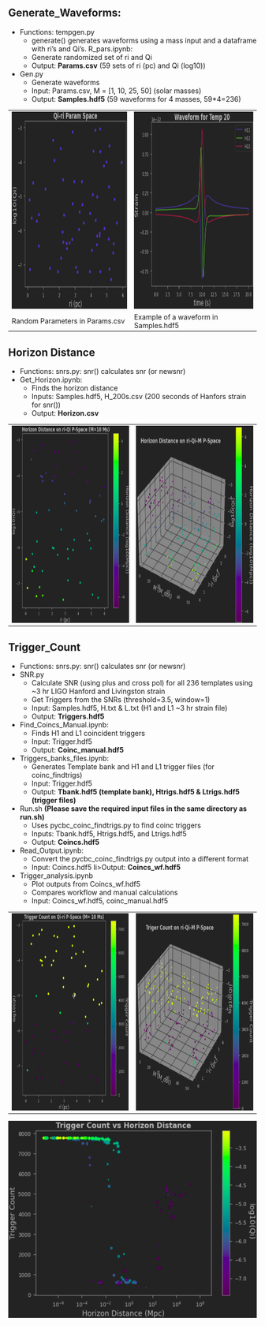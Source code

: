 ## Generate_Waveforms:
<ul>
<li>Functions: tempgen.py
    <ul>
    <li>generate() generates waveforms using a mass input and a dataframe with ri’s and Qi’s.
        R_pars.ipynb:
    <li>Generate randomized set of ri and Qi
    <li>Output: <strong>Params.csv</strong> (59 sets of ri (pc) and Qi (log10))
    </ul>
<li>Gen.py
    <ul>
    <li>Generate waveforms 
    <li>Input: Params.csv, M = [1, 10, 25, 50] (solar masses)
    <li>Output: <strong>Samples.hdf5</strong> (59 waveforms for 4 masses, 59*4=236)
    </ul>
</ul>

<table>
    <tr>
    <td><img src="Important_Plots/Params.png" alt="Random Parameters" style="height: 400px; width:400px;"/></td>
    <td><img src="Important_Plots/Tbank_example.png" alt="Example of a waveform in Samples.hdf5" style="height: 400px;              width:400px;"/></td>
    </tr>
    <tr>
    <td>Random Parameters in Params.csv</td>
    <td>Example of a waveform in Samples.hdf5</td>
    </tr>
</table>

## Horizon Distance
<ul>
<li>Functions: snrs.py: snr() calculates snr (or newsnr)
<li>Get_Horizon.ipynb:
    <ul>
    <li>Finds the horizon distance
    <li>Inputs: Samples.hdf5, H_200s.csv (200 seconds of Hanfors strain for snr())
    <li>Output: <strong>Horizon.csv</strong>
    </ul>
</ul>

<table>
    <tr>
    <td><img src="Important_Plots/Horizon_2D.png" alt="2d Horizon Distance" style="height: 400px; width:400px;"/></td>
    <td><img src="Important_Plots/Horizon_3D.png" alt="3d Horizon Distance" style="height: 400px; width:400px;"/></td>
    </tr>
</table>


## Trigger_Count
<ul>
<li>Functions: snrs.py: snr() calculates snr (or newsnr)
<li>SNR.py
    <ul>
    <li>Calculate SNR (using plus and cross pol) for all 236 templates using ~3 hr LIGO Hanford and Livingston strain
    <li>Get Triggers from the SNRs (threshold=3.5, window=1)
    <li>Input: Samples.hdf5, H.txt & L.txt (H1 and L1 ~3 hr strain file)
    <li>Output: <strong>Triggers.hdf5</strong>
    </ul>
<li>Find_Coincs_Manual.ipynb:
    <ul>
    <li>Finds H1 and L1 coincident triggers
    <li>Input: Trigger.hdf5
    <li>Output: <strong>Coinc_manual.hdf5</strong>
    </ul>
<li>Triggers_banks_files.ipynb:
    <ul>
    <li>Generates Template bank and H1 and L1 trigger files (for coinc_findtrigs)
    <li>Input: Trigger.hdf5
    <li>Output: <strong>Tbank.hdf5 (template bank), Htrigs.hdf5 & Ltrigs.hdf5 (trigger files)</strong>
    </ul>
<li>Run.sh  <strong>(Please save the required input files in the same directory as run.sh)</strong>
    <ul>
    <li>Uses pycbc_coinc_findtrigs.py to find coinc triggers
    <li>Inputs: Tbank.hdf5, Htrigs.hdf5, and Ltrigs.hdf5
    <li>Output: <strong>Coincs.hdf5</strong>
    </ul>
<li>Read_Output.ipynb:
    <ul>
    <li>Convert the pycbc_coinc_findtrigs.py output into a different format
    <li>Input: Coincs.hdf5
    li>Output: <strong>Coincs_wf.hdf5</strong>
    </ul>
    
<li>Trigger_analysis.ipynb
    <ul>
    <li>Plot outputs from Coincs_wf.hdf5
    <li>Compares workflow and manual calculations
    <li>Input: Coincs_wf.hdf5, coinc_manual.hdf5
    </ul>
</ul>

<table>
    <tr>
    <td><img src="Important_Plots/Trigger_2D.png" alt="2d Trigger Count" style="height: 400px; width:400px;"/></td>
    <td><img src="Important_Plots/Trigger_3D.png" alt="3d Trigger Count" style="height: 400px; width:400px;"/></td>
    </tr>
</table>

<center><img src="Important_Plots/TC_vs_Dh.png" alt="Qi in TC-Dh P-Space" style="height: 400px; width:600px;"/></center>
